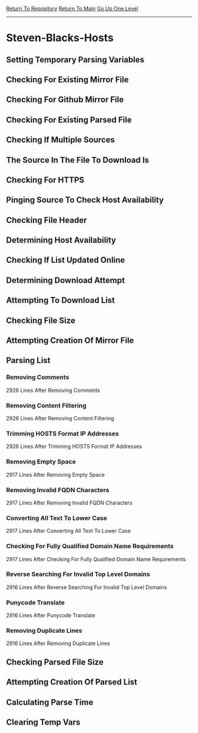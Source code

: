 [Return To Repository](https://github.com/bast69/piholeparser/)
[Return To Main](https://github.com/bast69/piholeparser/blob/master/RecentRunLogs/Mainlog.md)
[Go Up One Level](https://github.com/bast69/piholeparser/blob/master/RecentRunLogs/TopLevelScripts/30-Processing-External-Blacklists.md)
____________________________________
# Steven-Blacks-Hosts
## Setting Temporary Parsing Variables
## Checking For Existing Mirror File
## Checking For Github Mirror File
## Checking For Existing Parsed File
## Checking If Multiple Sources
## The Source In The File To Download Is
## Checking For HTTPS
## Pinging Source To Check Host Availability
## Checking File Header
## Determining Host Availability
## Checking If List Updated Online
## Determining Download Attempt
## Attempting To Download List
## Checking File Size
## Attempting Creation Of Mirror File
## Parsing List
### Removing Comments
2926 Lines After Removing Comments
### Removing Content Filtering
2926 Lines After Removing Content Filtering
### Trimming HOSTS Format IP Addresses
2926 Lines After Trimming HOSTS Format IP Addresses
### Removing Empty Space
2917 Lines After Removing Empty Space
### Removing Invalid FQDN Characters
2917 Lines After Removing Invalid FQDN Characters
### Converting All Text To Lower Case
2917 Lines After Converting All Text To Lower Case
### Checking For Fully Qualified Domain Name Requirements
2917 Lines After Checking For Fully Qualified Domain Name Requirements
### Reverse Searching For Invalid Top Level Domains
2916 Lines After Reverse Searching For Invalid Top Level Domains
### Punycode Translate
2916 Lines After Punycode Translate
### Removing Duplicate Lines
2916 Lines After Removing Duplicate Lines
## Checking Parsed File Size
## Attempting Creation Of Parsed List
## Calculating Parse Time
## Clearing Temp Vars
